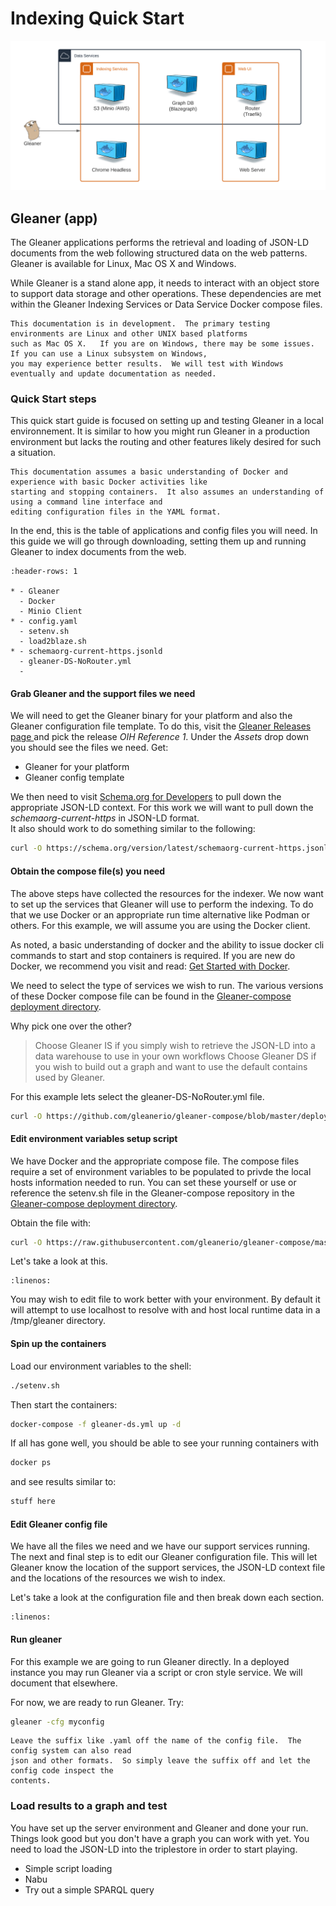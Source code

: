 # Indexing Quick Start  

![compose options](./images/composeOptions.png)

## Gleaner (app)

The Gleaner applications performs the retrieval and loading of JSON-LD documents 
from the web following structured data on the web patterns.  Gleaner is available for Linux, Mac OS X and Windows.  

While Gleaner is a stand alone app, it needs to interact with
an object store to support data storage and other operations.  These dependencies are met within the 
Gleaner Indexing Services or Data Service Docker compose files.

```{note}
This documentation is in development.  The primary testing environments are Linux and other UNIX based platforms
such as Mac OS X.   If you are on Windows, there may be some issues.  If you can use a Linux subsystem on Windows, 
you may experience better results.  We will test with Windows eventually and update documentation as needed. 
```

### Quick Start steps

This quick start guide is focused on setting up and testing Gleaner in a local environnement.  It is similar to
how you might run Gleaner in a production environment but lacks the routing and other features likely desired for 
such a situation.


```{note}
This documentation assumes a basic understanding of Docker and experience with basic Docker activities like
starting and stopping containers.  It also assumes an understanding of using a command line interface and 
editing configuration files in the YAML format. 
```

In the end, this is the table of applications and config files you will need.  In this guide we will go through 
downloading, setting them up and running Gleaner to index documents from the web.  

```{list-table} Required Applications and Config Files
:header-rows: 1

* - Gleaner
  - Docker
  - Minio Client
* - config.yaml
  - setenv.sh 
  - load2blaze.sh 
* - schemaorg-current-https.jsonld
  - gleaner-DS-NoRouter.yml
  - 
```

#### Grab Gleaner and the support files we need

We will need to get the Gleaner binary for your platform and also the Gleaner configuration file 
template.  To do this, visit the [Gleaner Releases page ](https://github.com/earthcubearchitecture-project418/gleaner/releases) 
and pick the release _OIH Reference 1_.  Under the _Assets_ drop down you should see the files we need.  Get:

* Gleaner for your platform
* Gleaner config template

We then need to visit [Schema.org for Developers](https://schema.org/docs/developers.html) to pull down the 
appropriate JSON-LD context.  For this work we will want to pull down the _schemaorg-current-https_ in JSON-LD format.  
It also should work to do something similar to the following:

```bash
curl -O https://schema.org/version/latest/schemaorg-current-https.jsonld
```


#### Obtain the compose file(s) you need

The above steps have collected the resources for the indexer.   We now want to set up the services that
Gleaner will use to perform the indexing.  To do that we use Docker or an appropriate run time alternative like
Podman or others.   For this example, we will assume you are using the Docker client. 

As noted, a basic understanding of docker and the ability to issue docker cli commands to start and stop
containers is required. If you are new do Docker, we recommend you visit and read: 
[Get Started with Docker](https://www.docker.com/get-started).


We need to select the type of services we wish to run.  The various versions of these Docker compose
file can be found in the [Gleaner-compose deployment directory](https://github.com/gleanerio/gleaner-compose/tree/master/deployment).

Why pick one over the other?

> Choose Gleaner IS if you simply wish to retrieve the JSON-LD into a data warehouse to use in your own workflows
> Choose Gleaner DS if you wish to build out a graph and want to use the default contains used by Gleaner.  


For this example lets select the gleaner-DS-NoRouter.yml file.

```bash
curl -O https://github.com/gleanerio/gleaner-compose/blob/master/deployment/gleaner-DS-NoRouter.yml
```


#### Edit environment variables setup script

We have Docker and the appropriate compose file.  The compose files require a set of environment variables
to be populated to privde the local hosts information needed to run.  You can set these yourself or
use or reference the setenv.sh file in the Gleaner-compose repository in the  
[Gleaner-compose deployment directory](https://github.com/gleanerio/gleaner-compose/tree/master/deployment). 

Obtain the file with:

```bash
curl -O https://raw.githubusercontent.com/gleanerio/gleaner-compose/master/deployment/setenv.sh
```

Let's take a look at this.

```{literalinclude} ./docs/setenv.sh
:linenos:
```

You may wish to edit file to work better with your environment.  By default it will attempt to
use localhost to resolve with and host local runtime data in a /tmp/gleaner directory.  

#### Spin up the containers

Load our environment variables to the shell:

```bash
./setenv.sh
```

Then start the containers:

```bash
docker-compose -f gleaner-ds.yml up -d
```

If all has gone well, you should be able to see your running containers with 

```bash
docker ps
```

and see results similar to:

```bash
stuff here
```


#### Edit Gleaner config file

We have all the files we need and we have our support services running.  The next and 
final step is to edit our Gleaner configuration file.  This will let Gleaner know 
the location of the support services, the JSON-LD context file and the locations 
of the resources we wish to index.  

Let's take a look at the configuration file and then break down each section.  

```{literalinclude} ./docs/gleaner-cfg.yml
:linenos:
```

#### Run gleaner

For this example we are going to run Gleaner directly.  In a deployed instance you may 
run Gleaner via a script or cron style service.  We will document that elsewhere.

For now, we are ready to run Gleaner.  Try:

```bash
gleaner -cfg myconfig
```

```{note}
Leave the suffix like .yaml off the name of the config file.  The config system can also read
json and other formats.  So simply leave the suffix off and let the config code inspect the 
contents. 
```



### Load results to a graph and test

You have set up the server environment and Gleaner and done your run.  Things look good
but you don't have a graph you can work with yet.    You need to load the JSON-LD into
the triplestore in order to start playing.

* Simple script loading
* Nabu
* Try out a simple SPARQL query
